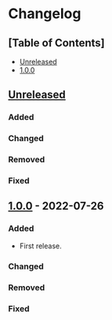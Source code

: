 # Changelog

## [Table of Contents]
- [Unreleased](#unreleased)
- [1.0.0](#100---2022-07-26)

## [Unreleased][]
### Added
### Changed
### Removed
### Fixed

## [1.0.0] - 2022-07-26
### Added
- First release.
### Changed
### Removed
### Fixed

[Unreleased]: https://github.com/regorxxx/Callbacks-Framework-SMP/compare/v1.0.0...HEAD
[1.0.0]: https://github.com/regorxxx/Callbacks-Framework-SMP/compare/997dd95...v1.0.0